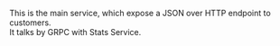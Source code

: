 This is the main service, which expose a JSON over HTTP endpoint to customers.  
It talks by GRPC with  Stats Service.